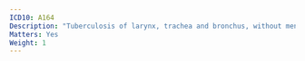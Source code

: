 ```yaml
---
ICD10: A164
Description: "Tuberculosis of larynx, trachea and bronchus, without mention of bacteriological or histological confirmation"
Matters: Yes
Weight: 1
---
```


